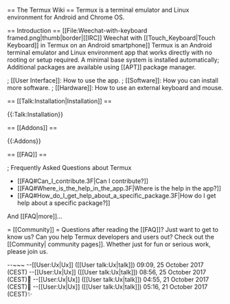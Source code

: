 == The Termux Wiki ==
Termux is a terminal emulator and Linux environment for Android and Chrome OS.

== Introduction ==
[[File:Weechat-with-keyboard framed.png|thumb|border|[[IRC]] Weechat with [[Touch_Keyboard|Touch Keyboard]] in Termux on an Android smartphone]]
Termux is an Android terminal emulator and Linux environment app that works directly with no rooting or setup required. A minimal base system is installed automatically; Additional packages are available using [[APT]] package manager.

; [[User Interface]]: How to use the app.
; [[Software]]: How you can install more software.
; [[Hardware]]: How to use an external keyboard and mouse.

== [[Talk:Installation|Installation]] ==

{{:Talk:Installation}}

== [[Addons]] ==

{{:Addons}}

== [[FAQ]] ==

; Frequently Asked Questions about Termux

* [[FAQ#Can_I_contribute.3F|Can I contribute?]]
* [[FAQ#Where_is_the_help_in_the_app.3F|Where is the help in the app?]]
* [[FAQ#How_do_I_get_help_about_a_specific_package.3F|How do I get help about a specific package?]]

And [[FAQ|more]]...

= [[Community]] =
Questions after reading the [[FAQ]]? Just want to get to know us? Can you help Termux developers and users out? Check out the [[Community| community pages]]. Whether just for fun or serious work, please join us. 


--~~~
--[[User:Ux|Ux]] ([[User talk:Ux|talk]]) 09:09, 25 October 2017 (CEST)
--[[User:Ux|Ux]] ([[User talk:Ux|talk]]) 08:56, 25 October 2017 (CEST)👷
--[[User:Ux|Ux]] ([[User talk:Ux|talk]]) 04:55, 21 October 2017 (CEST)👷
--[[User:Ux|Ux]] ([[User talk:Ux|talk]]) 05:16, 21 October 2017 (CEST)✨

